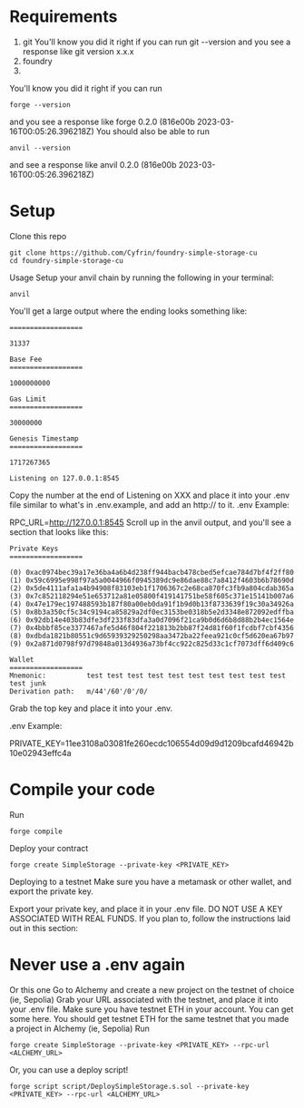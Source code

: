 # Requirements
1. git
You'll know you did it right if you can run git --version and you see a response like git version x.x.x
2. foundry
3. 
You'll know you did it right if you can run
```
forge --version
```
and you see a response like forge 0.2.0 (816e00b 2023-03-16T00:05:26.396218Z)
You should also be able to run 
```
anvil --version 
```
and see a response like anvil 0.2.0 (816e00b 2023-03-16T00:05:26.396218Z)

# Setup
Clone this repo
```
git clone https://github.com/Cyfrin/foundry-simple-storage-cu
cd foundry-simple-storage-cu
```
Usage
Setup your anvil chain by running the following in your terminal:
```
anvil
```
You'll get a large output where the ending looks something like:
```
==================

31337

Base Fee
==================

1000000000

Gas Limit
==================

30000000

Genesis Timestamp
==================

1717267365

Listening on 127.0.0.1:8545
```
Copy the number at the end of Listening on XXX and place it into your .env file similar to what's in .env.example, and add an http:// to it.
.env Example:

RPC_URL=http://127.0.0.1:8545
Scroll up in the anvil output, and you'll see a section that looks like this:
```
Private Keys
==================

(0) 0xac0974bec39a17e36ba4a6b4d238ff944bacb478cbed5efcae784d7bf4f2ff80
(1) 0x59c6995e998f97a5a0044966f0945389dc9e86dae88c7a8412f4603b6b78690d
(2) 0x5de4111afa1a4b94908f83103eb1f1706367c2e68ca870fc3fb9a804cdab365a
(3) 0x7c852118294e51e653712a81e05800f419141751be58f605c371e15141b007a6
(4) 0x47e179ec197488593b187f80a00eb0da91f1b9d0b13f8733639f19c30a34926a
(5) 0x8b3a350cf5c34c9194ca85829a2df0ec3153be0318b5e2d3348e872092edffba
(6) 0x92db14e403b83dfe3df233f83dfa3a0d7096f21ca9b0d6d6b8d88b2b4ec1564e
(7) 0x4bbbf85ce3377467afe5d46f804f221813b2bb87f24d81f60f1fcdbf7cbf4356
(8) 0xdbda1821b80551c9d65939329250298aa3472ba22feea921c0cf5d620ea67b97
(9) 0x2a871d0798f97d79848a013d4936a73bf4cc922c825d33c1cf7073dff6d409c6

Wallet
==================
Mnemonic:          test test test test test test test test test test test junk
Derivation path:   m/44'/60'/0'/0/
```
Grab the top key and place it into your .env.

.env Example:

PRIVATE_KEY=11ee3108a03081fe260ecdc106554d09d9d1209bcafd46942b10e02943effc4a

# Compile your code
Run
```
forge compile
```
Deploy your contract
```
forge create SimpleStorage --private-key <PRIVATE_KEY>
```
Deploying to a testnet
Make sure you have a metamask or other wallet, and export the private key.

Export your private key, and place it in your .env file. DO NOT USE A KEY ASSOCIATED WITH REAL FUNDS. If you plan to, follow the instructions laid out in this section:
 # Never use a .env again
Or this one
Go to Alchemy and create a new project on the testnet of choice (ie, Sepolia)
Grab your URL associated with the testnet, and place it into your .env file.
Make sure you have testnet ETH in your account. You can get some here. You should get testnet ETH for the same testnet that you made a project in Alchemy (ie, Sepolia)
Run
```
forge create SimpleStorage --private-key <PRIVATE_KEY> --rpc-url <ALCHEMY_URL>
```
Or, you can use a deploy script!
```
forge script script/DeploySimpleStorage.s.sol --private-key <PRIVATE_KEY> --rpc-url <ALCHEMY_URL>
```
